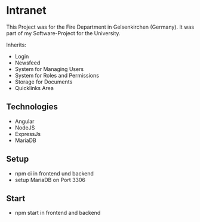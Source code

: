 # Intranet

This Project was for the Fire Department in Gelsenkirchen (Germany). It was part of my Software-Project for the University.

Inherits:
- Login
- Newsfeed
- System for Managing Users
- System for Roles and Permissions
- Storage for Documents
- Quicklinks Area

## Technologies

- Angular
- NodeJS
- ExpressJs
- MariaDB

## Setup

- npm ci in frontend und backend
- setup MariaDB on Port 3306 

## Start

- npm start in frontend and backend

